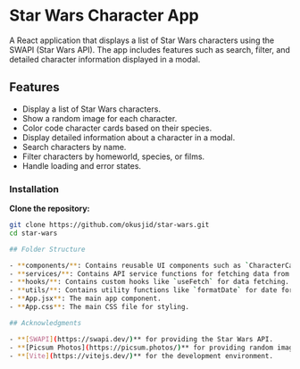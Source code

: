 # Star Wars Character App

A React application that displays a list of Star Wars characters using the SWAPI (Star Wars API). The app includes features such as search, filter, and detailed character information displayed in a modal.

## Features

- Display a list of Star Wars characters.
- Show a random image for each character.
- Color code character cards based on their species.
- Display detailed information about a character in a modal.
- Search characters by name.
- Filter characters by homeworld, species, or films.
- Handle loading and error states.

### Installation
**Clone the repository:**

```bash
git clone https://github.com/okusjid/star-wars.git
cd star-wars

## Folder Structure

- **components/**: Contains reusable UI components such as `CharacterCard`, `CharacterModal`, `Loader`, and `SearchFilter`.
- **services/**: Contains API service functions for fetching data from the SWAPI.
- **hooks/**: Contains custom hooks like `useFetch` for data fetching.
- **utils/**: Contains utility functions like `formatDate` for date formatting.
- **App.jsx**: The main app component.
- **App.css**: The main CSS file for styling.

## Acknowledgments

- **[SWAPI](https://swapi.dev/)** for providing the Star Wars API.
- **[Picsum Photos](https://picsum.photos/)** for providing random images.
- **[Vite](https://vitejs.dev/)** for the development environment.




